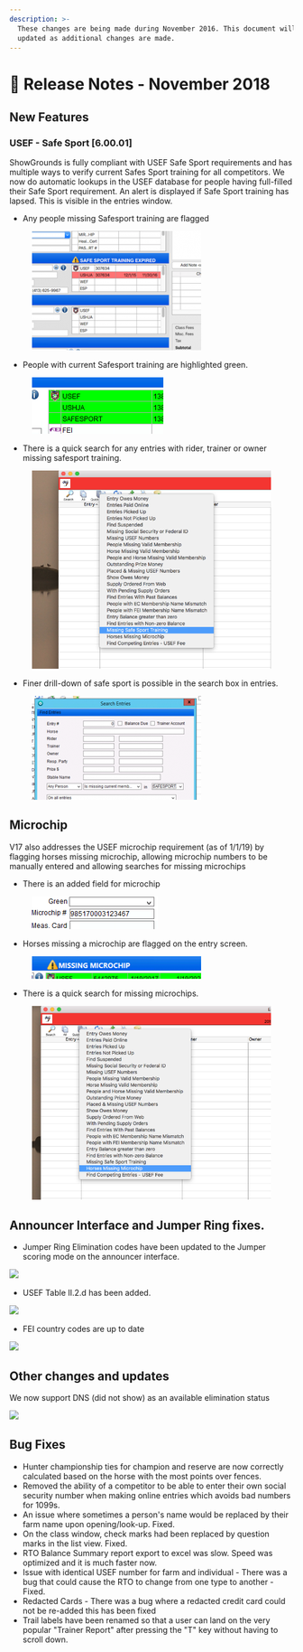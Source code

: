 ```yaml
---
description: >-
  These changes are being made during November 2016. This document will be
  updated as additional changes are made.
---
```


# 📓 Release Notes - November 2018

## New Features

### USEF - Safe Sport \[6.00.01]

&#x20;ShowGrounds is fully compliant with USEF Safe Sport requirements and has multiple ways to verify current Safes Sport training for all competitors. We now do automatic lookups in the USEF database for people having full-filled their Safe Sport requirement. An alert is displayed if Safe Sport training has lapsed.  This is visible in the entries window.

* Any people missing Safesport training are flagged

<figure><img src="../../.gitbook/assets/image (104).png" alt=""><figcaption></figcaption></figure>

* People with current Safesport training are highlighted green.

<figure><img src="../../.gitbook/assets/image (105).png" alt=""><figcaption></figcaption></figure>

* There is a quick search for any entries with rider, trainer or owner missing safesport training.

<figure><img src="../../.gitbook/assets/image (106).png" alt=""><figcaption></figcaption></figure>

* Finer drill-down of safe sport is possible in the search box in entries.

<figure><img src="../../.gitbook/assets/image (107).png" alt=""><figcaption></figcaption></figure>

## Microchip

V17 also addresses the USEF microchip requirement (as of 1/1/19) by flagging horses missing microchip, allowing microchip numbers to be manually entered and allowing searches for missing microchips

* There is an added field for microchip

<figure><img src="../../.gitbook/assets/image (108).png" alt=""><figcaption></figcaption></figure>

* Horses missing a microchip are flagged on the entry screen.

<figure><img src="../../.gitbook/assets/image (109).png" alt=""><figcaption></figcaption></figure>

* There is a quick search for missing microchips.

<figure><img src="../../.gitbook/assets/image (110).png" alt=""><figcaption></figcaption></figure>

## Announcer Interface and Jumper Ring fixes.

* Jumper Ring Elimination codes have been updated to the Jumper scoring mode on the announcer interface. &#x20;

![](http://docs.showgroundsonline.com/wp-content/uploads/2019/02/Screen-Shot-2019-02-06-Jumper-disqualifying-2.png)

* USEF Table II.2.d has been added.

![](http://docs.showgroundsonline.com/wp-content/uploads/2019/02/Screen-Shot-2019-02-06-table-11.2d-2.png)

* FEI country codes are up to date

![](http://docs.showgroundsonline.com/wp-content/uploads/2019/02/Screen-Shot-2019-02-06-at-1.25.53-PM.png)

## Other changes and updates

We now support DNS (did not show) as an available elimination status

![](http://docs.showgroundsonline.com/wp-content/uploads/2019/01/img\_5c35178d37407.png)

## Bug Fixes

* Hunter championship ties for champion and reserve are now correctly calculated based on the horse with the most points over fences.
* Removed the ability of a competitor to be able to enter their own social security number when making online entries which avoids bad numbers for 1099s.
* An issue where sometimes a person's name would be replaced by their farm name upon opening/look-up. Fixed.
* On the class window, check marks had been replaced by question marks in the list view.  Fixed.
* RTO Balance Summary report export to excel was slow. Speed was optimized and it is much faster now.
* Issue with identical USEF number for farm and individual - There was a bug that could cause the RTO to change from one type to another - Fixed.
* Redacted Cards - There was a bug where a redacted credit card could not be re-added this has been fixed
* Trail labels have been renamed so that a user can land on the very popular "Trainer Report" after pressing the "T" key without having to scroll down.
